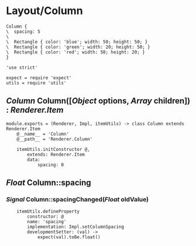 Layout/Column
=============

```style
Column {
\  spacing: 5
\
\  Rectangle { color: 'blue'; width: 50; height: 50; }
\  Rectangle { color: 'green'; width: 20; height: 50; }
\  Rectangle { color: 'red'; width: 50; height: 20; }
}
```

	'use strict'

	expect = require 'expect'
	utils = require 'utils'

*Column* Column([*Object* options, *Array* children]) : *Renderer.Item*
-----------------------------------------------------------------------

	module.exports = (Renderer, Impl, itemUtils) -> class Column extends Renderer.Item
		@__name__ = 'Column'
		@__path__ = 'Renderer.Column'

		itemUtils.initConstructor @,
			extends: Renderer.Item
			data:
				spacing: 0

*Float* Column::spacing
-----------------------

### *Signal* Column::spacingChanged(*Float* oldValue)

		itemUtils.defineProperty
			constructor: @
			name: 'spacing'
			implementation: Impl.setColumnSpacing
			developmentSetter: (val) ->
				expect(val).toBe.float()
